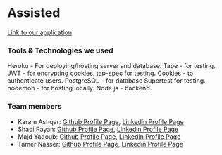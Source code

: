 # Assisted

[Link to our application](https://assistedapp.herokuapp.com/)

### Tools & Technologies we used
Heroku - For deploying/hosting server and database.
Tape - for testing.
JWT - for encrypting cookies.
tap-spec for testing.
Cookies - to authenticate users.
PostgreSQL - for database
Supertest for testing.
nodemon - for hosting locally.
Node.js - backend.

### Team members
* Karam Ashqar: [Github Profile Page](https://github.com/karam1ashqar), [Linkedin Profile Page](https://www.linkedin.com/in/karam1ashqar/)
* Shadi Rayan: [Github Profile Page](https://github.com/mrfong), [Linkedin Profile Page](https://www.linkedin.com/in/shadirayan/)
* Majd Yaqoub: [Github Profile Page](https://github.com/majdya), [Linkedin Profile Page](https://www.linkedin.com/in/majd-yaqub/)
* Tamer Nasser: [Github Profile Page](https://github.com/tamerNasser), [Linkedin Profile Page](https://www.linkedin.com/in/tamernasser/)

